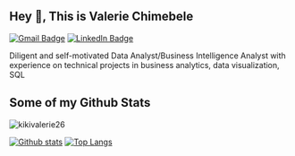 ## Hey 👋, This is Valerie Chimebele
[![Gmail Badge](https://img.shields.io/badge/-kikivalerie26@gmail.com-c14438?style=flat&logo=Gmail&logoColor=white&link=mailto:kikivalerie26@gmail.com)](mailto:kikivalerie26@gmail.com) 
[![LinkedIn Badge](https://img.shields.io/badge/-Valerie%20Kiki%20MBA-0072b1?style=flat-square&logo=linkedin&logoColor=white&link=https://www.linkedin.com/in/valerie-kiki-mba-916557186/)](https://www.linkedin.com/in/valerie-kiki-mba-916557186/)
<p align='left'>Diligent and self-motivated Data Analyst/Business Intelligence Analyst with experience on technical projects in business analytics, data visualization, SQL</p>

## Some of my Github Stats
<p align=left> <img src=https://komarev.com/ghpvc/?username=kikivalerie26 alt=kikivalerie26 /> </p>

[![Github stats](https://github-readme-stats.vercel.app/api?username=kikivalerie26&show_icons=true&include_all_commits=true)](https://github.com/kikivalerie26/github-readme-stats)
[![Top Langs](https://github-readme-stats.vercel.app/api/top-langs/?username=kikivalerie26&layout=compact)](https://github.com/kikivalerie26/github-readme-stats)

